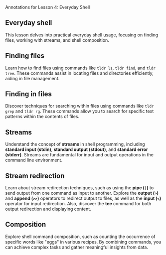 Annotations for Lesson 4: Everyday Shell

Everyday shell
---
This lesson delves into practical everyday shell usage, focusing on finding files, working with streams, and shell composition.

Finding files
---
Learn how to find files using commands like `tldr ls`, `tldr find`, and `tldr tree`.
These commands assist in locating files and directories efficiently, aiding in file management.

Finding in files
---
Discover techniques for searching within files using commands like `tldr grep` and `tldr rg`.
These commands allow you to search for specific text patterns within the contents of files.

Streams
---
Understand the concept of **streams** in shell programming, including **standard input (stdin)**, **standard output (stdout)**, and **standard error (stderr)**.
Streams are fundamental for input and output operations in the command line environment.

Stream redirection
---
Learn about stream redirection techniques, such as using the **pipe (`|`)** to send output from one command as input to another.
Explore the **output (`>`)** and **append (`>>`)** operators to redirect output to files, as well as the **input (`<`)** operator for input redirection.
Also, discover the **tee** command for both output redirection and displaying content.

Composition
---
Explore shell command composition, such as counting the occurrence of specific words like "eggs" in various recipes.
By combining commands, you can achieve complex tasks and gather meaningful insights from data.